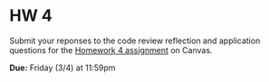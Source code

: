 # HW 4

Submit your reponses to the code review reflection and application questions for the [Homework 4 assignment](https://canvas.vt.edu/courses/145256/assignments/1384322) on Canvas.

**Due:** Friday (3/4) at 11:59pm